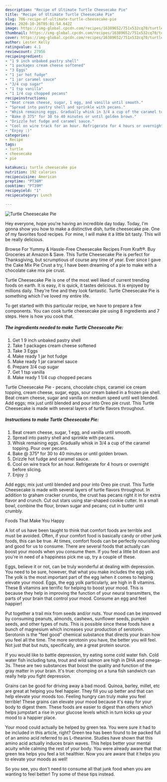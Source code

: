 ```yaml
---
description: "Recipe of Ultimate Turtle Cheesecake Pie"
title: "Recipe of Ultimate Turtle Cheesecake Pie"
slug: 706-recipe-of-ultimate-turtle-cheesecake-pie
date: 2020-10-26T05:01:54.642Z
image: https://img-global.cpcdn.com/recipes/16389652/751x532cq70/turtle-cheesecake-pie-recipe-main-photo.jpg
thumbnail: https://img-global.cpcdn.com/recipes/16389652/751x532cq70/turtle-cheesecake-pie-recipe-main-photo.jpg
cover: https://img-global.cpcdn.com/recipes/16389652/751x532cq70/turtle-cheesecake-pie-recipe-main-photo.jpg
author: Lester Kelly
ratingvalue: 4.1
reviewcount: 27956
recipeingredient:
- "1 9 inch unbaked pastry shell"
- "1 packages cream cheese softened"
- "3 Eggs"
- "1 jar hot fudge"
- "1 jar caramel sauce"
- "3/4 cup sugar"
- "1 tsp vanilla"
- "1 1/4 cup chopped pecans"
recipeinstructions:
- "Beat cream cheese, sugar, 1 egg, and vanilla until smooth."
- "Spread into pastry shell and sprinkle with pecans."
- "Whisk remaining eggs. Gradually whisk in 3/4 a cup of the caramel topping. Pour over pecans."
- "Bake @ 375° for 30 to 40 minutes or until golden brown."
- "Drizzle hot fudge and caramel sauce."
- "Cool on wire track for an hour. Refrigerate for 4 hours or overnight before slicing."
- "Enjoy :)"
categories:
- Recipe
tags:
- turtle
- cheesecake
- pie

katakunci: turtle cheesecake pie 
nutrition: 192 calories
recipecuisine: American
preptime: "PT36M"
cooktime: "PT39M"
recipeyield: "1"
recipecategory: Lunch

---
```



![Turtle Cheesecake Pie](https://img-global.cpcdn.com/recipes/16389652/751x532cq70/turtle-cheesecake-pie-recipe-main-photo.jpg)

Hey everyone, hope you're having an incredible day today. Today, I'm gonna show you how to make a distinctive dish, turtle cheesecake pie. One of my favorites food recipes. For mine, I will make it a little bit tasty. This will be really delicious.

Browse For Yummy &amp; Hassle-Free Cheesecake Recipes From Kraft®. Buy Groceries at Amazon &amp; Save. This Turtle Cheesecake Pie is perfect for Thanksgiving, but scrumptious of course any time of year. Ever since I gave the Cake Mix Pie Crust a try, I have been dreaming of a pie to make with a chocolate cake mix pie crust.

Turtle Cheesecake Pie is one of the most well liked of current trending foods on earth. It is easy, it is quick, it tastes delicious. It is enjoyed by millions daily. They're fine and they look fantastic. Turtle Cheesecake Pie is something which I've loved my entire life.


To get started with this particular recipe, we have to prepare a few components. You can cook turtle cheesecake pie using 8 ingredients and 7 steps. Here is how you cook that.

<!--inarticleads1-->

##### The ingredients needed to make Turtle Cheesecake Pie:

1. Get 1 9 inch unbaked pastry shell
1. Take 1 packages cream cheese softened
1. Take 3 Eggs
1. Make ready 1 jar hot fudge
1. Make ready 1 jar caramel sauce
1. Prepare 3/4 cup sugar
1. Get 1 tsp vanilla
1. Make ready 1 1/4 cup chopped pecans


Turtle Cheesecake Pie - pecans, chocolate chips, caramel ice cream topping, cream cheese, sugar, eggs, sour cream baked in a frozen pie shell. Beat cream cheese, sugar and vanilla on medium speed until well blended. Add eggs; mix just until blended and pour into Oreo pie crust. This Turtle Cheesecake is made with several layers of turtle flavors throughout. 

<!--inarticleads2-->

##### Instructions to make Turtle Cheesecake Pie:

1. Beat cream cheese, sugar, 1 egg, and vanilla until smooth.
1. Spread into pastry shell and sprinkle with pecans.
1. Whisk remaining eggs. Gradually whisk in 3/4 a cup of the caramel topping. Pour over pecans.
1. Bake @ 375° for 30 to 40 minutes or until golden brown.
1. Drizzle hot fudge and caramel sauce.
1. Cool on wire track for an hour. Refrigerate for 4 hours or overnight before slicing.
1. Enjoy :)


Add eggs; mix just until blended and pour into Oreo pie crust. This Turtle Cheesecake is made with several layers of turtle flavors throughout. In addition to graham cracker crumbs, the crust has pecans right it in for extra flavor and crunch. Cut out stars using star-shaped cookie cutter. In a small bowl, combine the flour, brown sugar and pecans; cut in butter until crumbly. 

Foods That Make You Happy


A lot of us have been taught to think that comfort foods are terrible and must be avoided. Often, if your comfort food is basically candy or other junk foods, this can be true. At times, comfort foods can be perfectly nourishing and good for us to consume. There are several foods that actually can boost your moods when you consume them. If you feel a little bit down and you're in need of a happiness pick me up, try a couple of these.

Eggs, believe it or not, can be truly wonderful at dealing with depression. You need to be sure, however, that what you make includes the egg yolk. The yolk is the most important part of the egg iwhen it comes to helping elevate your mood. Eggs, the egg yolk particularly, are high in B vitamins. These B vitamins are terrific for helping to boost your mood. This is because they help in improving the function of your neural transmitters, the parts of your brain that control your mood. Consume an egg and feel happier!

Put together a trail mix from seeds and/or nuts. Your mood can be improved by consuming peanuts, almonds, cashews, sunflower seeds, pumpkin seeds, and other types of nuts. This is possible since these foods have a bunch of magnesium which increases your production of serotonin. Serotonin is the "feel good" chemical substance that directs your brain how you feel all the time. The more serotonin you have, the better you will feel. Not just that but nuts, specifically, are a great protein source.

If you would like to battle depression, try eating some cold water fish. Cold water fish including tuna, trout and wild salmon are high in DHA and omega-3s. These are two substances that boost the quality and function of the gray matter in your brain. It's true: chomping on a tuna fish sandwich can really help you fight depression. 

Grains can be good for driving away a bad mood. Quinoa, barley, millet, etc are great at helping you feel happier. They fill you up better and that can help elevate your moods too. Feeling hungry can truly make you feel terrible! These grains can elevate your mood because it's easy for your body to digest them. These foods are easier to digest than others which helps jumpstart a rise in your glucose levels which in turn kicks up your mood to a happier place.

Your mood could actually be helped by green tea. You were sure it had to be included in this article, right? Green tea has been found to be packed full of an amino acid referred to as L-theanine. Studies have shown that this amino acid actually induces brain waves. This helps better your mental acuity while calming the rest of your body. You were already aware that that green tea helps you feel a lot healthier. Now you are aware that it helps you to elevate your moods as well!

So you see, you don't need to consume all that junk food when you are wanting to feel better! Try  some  of  these  tips  instead.

